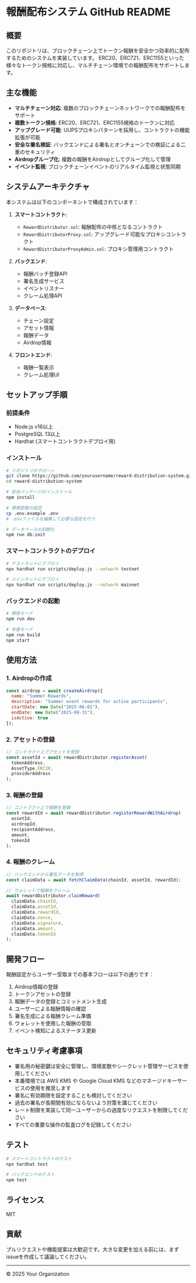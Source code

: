 # 報酬配布システム GitHub README

## 概要

このリポジトリは、ブロックチェーン上でトークン報酬を安全かつ効率的に配布するためのシステムを実装しています。
ERC20、ERC721、ERC1155といった様々なトークン規格に対応し、マルチチェーン環境での報酬配布をサポートします。

## 主な機能

- **マルチチェーン対応**: 複数のブロックチェーンネットワークでの報酬配布をサポート
- **複数トークン規格**: ERC20、ERC721、ERC1155規格のトークンに対応
- **アップグレード可能**: UUPSプロキシパターンを採用し、コントラクトの機能拡張が可能
- **安全な署名検証**: バックエンドによる署名とオンチェーンでの検証による二重のセキュリティ
- **Airdropグループ化**: 複数の報酬をAirdropとしてグループ化して管理
- **イベント監視**: ブロックチェーンイベントのリアルタイム監視と状態同期

## システムアーキテクチャ

本システムは以下のコンポーネントで構成されています：

1. **スマートコントラクト**:
   - `RewardDistributor.sol`: 報酬配布の中核となるコントラクト
   - `RewardDistributorProxy.sol`: アップグレード可能なプロキシコントラクト
   - `RewardDistributorProxyAdmin.sol`: プロキシ管理用コントラクト

2. **バックエンド**:
   - 報酬バッチ登録API
   - 署名生成サービス
   - イベントリスナー
   - クレーム処理API

3. **データベース**:
   - チェーン設定
   - アセット情報
   - 報酬データ
   - Airdrop情報

4. **フロントエンド**:
   - 報酬一覧表示
   - クレーム処理UI

## セットアップ手順

### 前提条件

- Node.js v16以上
- PostgreSQL 13以上
- Hardhat (スマートコントラクトデプロイ用)

### インストール

```bash
# リポジトリのクローン
git clone https://github.com/yourusername/reward-distribution-system.git
cd reward-distribution-system

# 依存パッケージのインストール
npm install

# 環境変数の設定
cp .env.example .env
# .envファイルを編集して必要な設定を行う

# データベースの初期化
npm run db:init
```

### スマートコントラクトのデプロイ

```bash
# テストネットにデプロイ
npx hardhat run scripts/deploy.js --network testnet

# メインネットにデプロイ
npx hardhat run scripts/deploy.js --network mainnet
```

### バックエンドの起動

```bash
# 開発モード
npm run dev

# 本番モード
npm run build
npm start
```

## 使用方法

### 1. Airdropの作成

```javascript
const airdrop = await createAirdrop({
  name: "Summer Rewards",
  description: "Summer event rewards for active participants",
  startDate: new Date("2025-06-01"),
  endDate: new Date("2025-08-31"),
  isActive: true
});
```

### 2. アセットの登録

```javascript
// コントラクト上でアセットを登録
const assetId = await rewardDistributor.registerAsset(
  tokenAddress,
  AssetType.ERC20,
  providerAddress
);
```

### 3. 報酬の登録

```javascript
// コントラクト上で報酬を登録
const rewardId = await rewardDistributor.registerRewardWithAirdrop(
  assetId,
  airdropId,
  recipientAddress,
  amount,
  tokenId
);
```

### 4. 報酬のクレーム

```javascript
// バックエンドから署名データを取得
const claimData = await fetchClaimData(chainId, assetId, rewardId);

// ウォレットで報酬をクレーム
await rewardDistributor.claimReward(
  claimData.chainId,
  claimData.assetId,
  claimData.rewardId,
  claimData.nonce,
  claimData.signature,
  claimData.amount,
  claimData.tokenId
);
```

## 開発フロー

報酬設定からユーザー受取までの基本フローは以下の通りです：

1. Airdrop情報の登録
2. トークンアセットの登録
3. 報酬データの登録とコミットメント生成
4. ユーザーによる報酬情報の確認
5. 署名生成による報酬クレーム準備
6. ウォレットを使用した報酬の受取
7. イベント検知によるステータス更新

## セキュリティ考慮事項

- 署名用の秘密鍵は安全に管理し、環境変数やシークレット管理サービスを使用してください
- 本番環境では AWS KMS や Google Cloud KMS などのマネージドキーサービスの使用を推奨します
- 署名に有効期限を設定することも検討してください
- 過去の署名が長期間有効にならないよう対策を講じてください
- レート制限を実装して同一ユーザーからの過度なリクエストを制限してください
- すべての重要な操作の監査ログを記録してください

## テスト

```bash
# スマートコントラクトのテスト
npx hardhat test

# バックエンドのテスト
npm test
```

## ライセンス

MIT

## 貢献

プルリクエストや機能提案は大歓迎です。大きな変更を加える前には、まずissueを作成して議論してください。

---

© 2025 Your Organization
